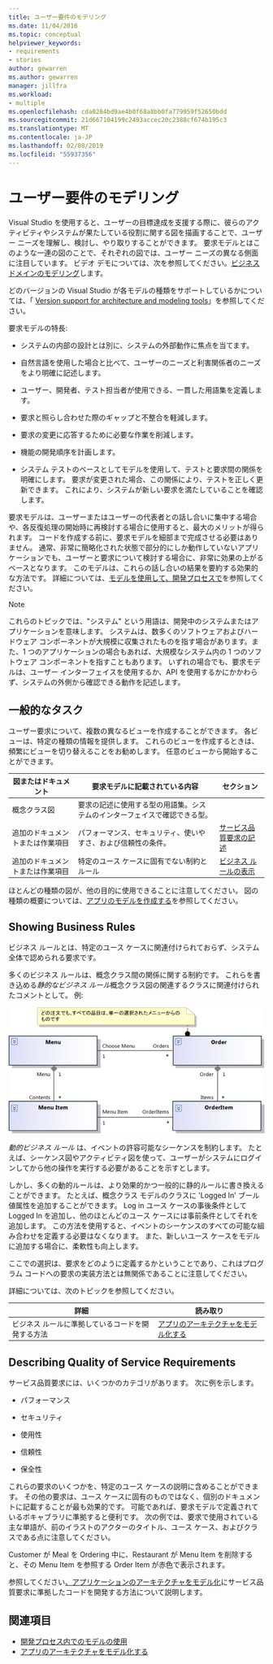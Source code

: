 ```yaml
---
title: ユーザー要件のモデリング
ms.date: 11/04/2016
ms.topic: conceptual
helpviewer_keywords:
- requirements
- stories
author: gewarren
ms.author: gewarren
manager: jillfra
ms.workload:
- multiple
ms.openlocfilehash: cda0284bd9ae4b0f68a8bb0fa779959f52650bdd
ms.sourcegitcommit: 21d667104199c2493accec20c2388cf674b195c3
ms.translationtype: MT
ms.contentlocale: ja-JP
ms.lasthandoff: 02/08/2019
ms.locfileid: "55937356"
---
```

# <a name="model-user-requirements"></a>ユーザー要件のモデリング

Visual Studio を使用すると、ユーザーの目標達成を支援する際に、彼らのアクティビティやシステムが果たしている役割に関する図を描画することで、ユーザー ニーズを理解し、検討し、やり取りすることができます。 要求モデルとはこのような一連の図のことで、それぞれの図では、ユーザー ニーズの異なる側面に注目しています。 ビデオ デモについては、次を参照してください。[ビジネス ドメインのモデリング](https://channel9.msdn.com/blogs/clinted/uml-with-vs-2010-part-3-modeling-the-business-domain)します。

どのバージョンの Visual Studio が各モデルの種類をサポートしているかについては、「 [Version support for architecture and modeling tools](../modeling/what-s-new-for-design-in-visual-studio.md#VersionSupport)」を参照してください。

要求モデルの特長:

- システムの内部の設計とは別に、システムの外部動作に焦点を当てます。

- 自然言語を使用した場合と比べて、ユーザーのニーズと利害関係者のニーズをより明確に記述します。

- ユーザー、開発者、テスト担当者が使用できる、一貫した用語集を定義します。

- 要求と照らし合わせた際のギャップと不整合を軽減します。

- 要求の変更に応答するために必要な作業を削減します。

- 機能の開発順序を計画します。

- システム テストのベースとしてモデルを使用して、テストと要求間の関係を明確にします。 要求が変更された場合、この関係により、テストを正しく更新できます。 これにより、システムが新しい要求を満たしていることを確認します。

要求モデルは、ユーザーまたはユーザーの代表者との話し合いに集中する場合や、各反復処理の開始時に再検討する場合に使用すると、最大のメリットが得られます。 コードを作成する前に、要求モデルを細部まで完成させる必要はありません。 通常、非常に簡略化された状態で部分的にしか動作していないアプリケーションでも、ユーザーと要求について検討する場合に、非常に効果の上がるベースとなります。 このモデルは、これらの話し合いの結果を要約する効果的な方法です。 詳細については、[モデルを使用して、開発プロセスで](../modeling/use-models-in-your-development-process.md)を参照してください。

> [!NOTE]
> これらのトピックでは、"システム" という用語は、開発中のシステムまたはアプリケーションを意味します。 システムは、数多くのソフトウェアおよびハードウェア コンポーネントが大規模に収集されたものを指す場合があります。また、1 つのアプリケーションの場合もあれば、大規模なシステム内の 1 つのソフトウェア コンポーネントを指すこともあります。 いずれの場合でも、要求モデルは、ユーザー インターフェイスを使用するか、API を使用するかにかかわらず、システムの外側から確認できる動作を記述します。

## <a name="common-tasks"></a>一般的なタスク

ユーザー要求について、複数の異なるビューを作成することができます。  各ビューは、特定の種類の情報を提供します。  これらのビューを作成するときは、頻繁にビューを切り替えることをお勧めします。 任意のビューから開始することができます。

|図またはドキュメント|要求モデルに記載されている内容|セクション|
|-|-|-|
|概念クラス図|要求の記述に使用する型の用語集。システムのインターフェイスで確認できる型。||
|追加のドキュメントまたは作業項目|パフォーマンス、セキュリティ、使いやすさ、および信頼性の条件。|[サービス品質要求の記述](#QoSRequirements)|
|追加のドキュメントまたは作業項目|特定のユース ケースに固有でない制約とルール|[ビジネス ルールの表示](#BusinessRules)|

ほとんどの種類の図が、他の目的に使用できることに注意してください。 図の種類の概要については、[アプリのモデルを作成する](../modeling/create-models-for-your-app.md)を参照してください。

##  <a name="BusinessRules"></a> Showing Business Rules

ビジネス ルールとは、特定のユース ケースに関連付けられておらず、システム全体で認められる要求です。

多くのビジネス ルールは、概念クラス間の関係に関する制約です。 これらを書き込める*静的なビジネス ルール*概念クラス図の関連するクラスに関連付けられたコメントとして。 例:

![Order クラスにアタッチされたコメント内のルール](../modeling/media/uml_reqmcd2.png)

*動的ビジネス ルール* は、イベントの許容可能なシーケンスを制約します。 たとえば、シーケンス図やアクティビティ図を使って、ユーザーがシステムにログインしてから他の操作を実行する必要があることを示すとします。

しかし、多くの動的ルールは、より効果的かつ一般的に静的ルールに書き換えることができます。 たとえば、概念クラス モデルのクラスに 'Logged In' ブール値属性を追加することができます。 Log in ユース ケースの事後条件として Logged In を追加し、他のほとんどのユース ケースには事前条件としてそれを追加します。 この方法を使用すると、イベントのシーケンスのすべての可能な組み合わせを定義する必要はなくなります。 また、新しいユース ケースをモデルに追加する場合に、柔軟性も向上します。

ここでの選択は、要求をどのように定義するかということであり、これはプログラム コードへの要求の実装方法とは無関係であることに注意してください。

詳細については、次のトピックを参照してください。

|詳細|読み取り|
|-|-|
|ビジネス ルールに準拠しているコードを開発する方法|[アプリのアーキテクチャをモデル化する](../modeling/model-your-app-s-architecture.md)|

##  <a name="QoSRequirements"></a> Describing Quality of Service Requirements

サービス品質要求には、いくつかのカテゴリがあります。 次に例を示します。

-   パフォーマンス

-   セキュリティ

-   使用性

-   信頼性

-   保全性

これらの要求のいくつかを、特定のユース ケースの説明に含めることができます。 その他の要求は、ユース ケースに固有のものではなく、個別のドキュメントに記載することが最も効果的です。 可能であれば、要求モデルで定義されているボキャブラリに準拠すると便利です。 次の例では、要求で使用されている主な単語が、前のイラストのアクターのタイトル、ユース ケース、およびクラスである点に注意してください。

Customer が Meal を Ordering 中に、Restaurant が Menu Item を削除すると、その Menu Item を参照する Order Item が赤色で表示されます。

参照してください[、アプリケーションのアーキテクチャをモデル化](../modeling/model-your-app-s-architecture.md)にサービス品質要求に準拠したコードを開発する方法について説明します。

## <a name="see-also"></a>関連項目

- [開発プロセス内でのモデルの使用](../modeling/use-models-in-your-development-process.md)
- [アプリのアーキテクチャをモデル化する](../modeling/model-your-app-s-architecture.md)
